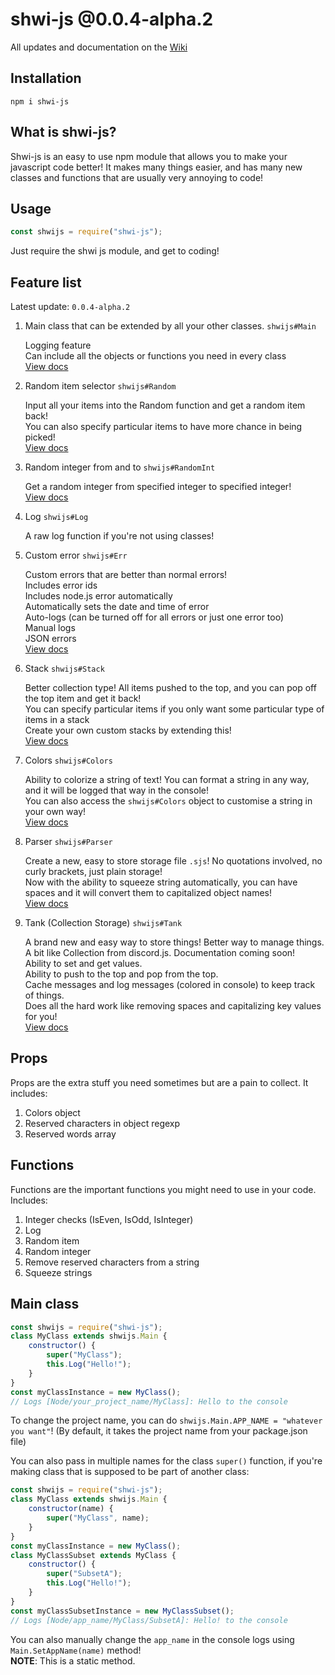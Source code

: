 # shwi-js @0.0.4-alpha.2

All updates and documentation on the [Wiki](https://github.com/Shwibi/shwi-js/wiki)

## Installation

```
npm i shwi-js
```

## What is shwi-js?

Shwi-js is an easy to use npm module that allows you to make your javascript code better! It makes many things easier, and has many new classes and functions that are usually very annoying to code!

## Usage

```js
const shwijs = require("shwi-js");
```

Just require the shwi js module, and get to coding!

## Feature list

Latest update: `0.0.4-alpha.2`

1. Main class that can be extended by all your other classes. `shwijs#Main`

   Logging feature \
   Can include all the objects or functions you need in every class \
   [View docs](#main-class)

2. Random item selector `shwijs#Random`

   Input all your items into the Random function and get a random item back! \
   You can also specify particular items to have more chance in being picked! \
   [View docs](https://github.com/Shwibi/shwi-js/wiki/Random)

3. Random integer from and to `shwijs#RandomInt`

   Get a random integer from specified integer to specified integer! \
   [View docs](https://github.com/Shwibi/shwi-js/wiki/Random)

4. Log `shwijs#Log`

   A raw log function if you're not using classes!

5. Custom error `shwijs#Err`

   Custom errors that are better than normal errors! \
   Includes error ids \
   Includes node.js error automatically \
   Automatically sets the date and time of error \
   Auto-logs (can be turned off for all errors or just one error too) \
   Manual logs \
   JSON errors \
   [View docs](https://github.com/Shwibi/shwi-js/wiki/Error)

6. Stack `shwijs#Stack`

   Better collection type! All items pushed to the top, and you can pop off the top item and get it back! \
   You can specify particular items if you only want some particular type of items in a stack \
   Create your own custom stacks by extending this! \
   [View docs](https://github.com/Shwibi/shwi-js/wiki/Stack)

7. Colors `shwijs#Colors`

   Ability to colorize a string of text! You can format a string in any way, and it will be logged that way in the console! \
   You can also access the `shwijs#Colors` object to customise a string in your own way! \
   [View docs](https://github.com/Shwibi/shwi-js/wiki/Colors)

8. Parser `shwijs#Parser`

   Create a new, easy to store storage file `.sjs`! No quotations involved, no curly brackets, just plain storage! \
   Now with the ability to squeeze string automatically, you can have spaces and it will convert them to capitalized object names! \
   [View docs](https://github.com/Shwibi/shwi-js/wiki/Parser)

9. Tank (Collection Storage) `shwijs#Tank`

   A brand new and easy way to store things! Better way to manage things. A bit like Collection from discord.js. Documentation coming soon! \
   Ability to set and get values. \
   Ability to push to the top and pop from the top. \
   Cache messages and log messages (colored in console) to keep track of things. \
   Does all the hard work like removing spaces and capitalizing key values for you! \
   [View docs](https://github.com/Shwibi/shwi-js/wiki/Tank)

## Props

Props are the extra stuff you need sometimes but are a pain to collect. It includes: 

1. Colors object
2. Reserved characters in object regexp
3. Reserved words array

## Functions

Functions are the important functions you might need to use in your code. Includes:

1. Integer checks (IsEven, IsOdd, IsInteger)
2. Log
3. Random item
4. Random integer
5. Remove reserved characters from a string
6. Squeeze strings

## Main class

```js
const shwijs = require("shwi-js");
class MyClass extends shwijs.Main {
	constructor() {
		super("MyClass");
		this.Log("Hello!");
	}
}
const myClassInstance = new MyClass();
// Logs [Node/your_project_name/MyClass]: Hello to the console
```

To change the project name, you can do `shwijs.Main.APP_NAME = "whatever you want"`!
(By default, it takes the project name from your package.json file)

You can also pass in multiple names for the class `super()` function, if you're making class that is supposed to be part of another class:

```js
const shwijs = require("shwi-js");
class MyClass extends shwijs.Main {
	constructor(name) {
		super("MyClass", name);
	}
}
const myClassInstance = new MyClass();
class MyClassSubset extends MyClass {
	constructor() {
		super("SubsetA");
		this.Log("Hello!");
	}
}
const myClassSubsetInstance = new MyClassSubset();
// Logs [Node/app_name/MyClass/SubsetA]: Hello! to the console
```

You can also manually change the `app_name` in the console logs using `Main.SetAppName(name)` method! \
**NOTE**: This is a static method.
